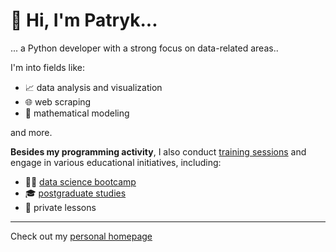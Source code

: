 # 👋 Hi, I'm Patryk...

... a Python developer with a strong focus on data-related areas..

I'm into fields like:
- 📈 data analysis and visualization
- 🌐️ web scraping 
- 🔢 mathematical modeling

and more.

**Besides my programming activity**, I also conduct [training sessions](https://www.sages.pl/o-nas/zespol/patryk-palej) and engage in various educational initiatives, including:
- 👨‍💻 [data science bootcamp](https://datasciencepro.kodolamacz.pl/)
- 🎓 [postgraduate studies](https://ds.ii.pw.edu.pl/wizualizacjadanych.html)
- 🤝 private lessons

---

Check out my [personal homepage](https://patrykpalej.dev/)
